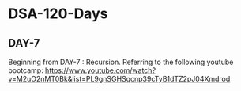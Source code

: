 # DSA-120-Days

## DAY-7
Beginning from DAY-7 : Recursion.
Referring to the following youtube bootcamp:
https://www.youtube.com/watch?v=M2uO2nMT0Bk&list=PL9gnSGHSqcnp39cTyB1dTZ2pJ04Xmdrod